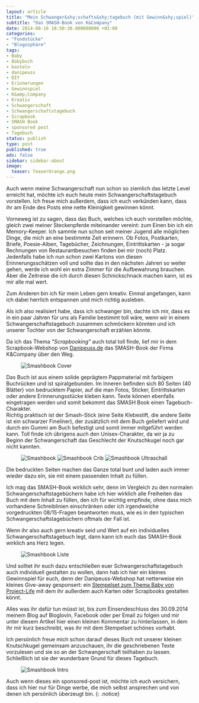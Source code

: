 ```yaml
---
layout: article
title: "Mein Schwanger&shy;schafts&shy;tagebuch (mit Gewinn&shy;spiel)"
subtitle: "Das SMASH-Book von K&Company"
date: 2014-08-16 18:50:30.000000000 +02:00
categories:
- "Fundstücke"
- "Blogosphäre"
tags:
- Baby
- Babybuch
- basteln
- danipeuss
- DIY
- Erinnerungen
- Gewinnspiel
- K&amp;Company
- Kreativ
- Schwangerschaft
- Schwangerschaftstagebuch
- Scrapbook
- SMASH Book
- sponsored post
- Tagebuch
status: publish
type: post
published: true
ads: false
sidebar: sidebar-about
image:
  teaser: TeaserOrange.png
---
```

Auch wenn meine Schwangerschaft nun schon so ziemlich das letzte Level erreicht hat, möchte ich euch heute mein Schwangerschaftstagebuch vorstellen. Ich freue mich außerdem, dass ich euch verkünden kann, dass ihr am Ende des Posts eine nette Kleinigkeit gewinnen könnt.

Vorneweg ist zu sagen, dass das Buch, welches ich euch vorstellen möchte, gleich zwei meiner Steckenpferde miteinander vereint: zum Einen bin ich ein Memory-Keeper. Ich sammle nun schon seit meiner Jugend alle möglichen Dinge, die mich an eine bestimmte Zeit erinnern. Ob Fotos, Postkarten, Briefe, Poesie-Alben, Tagebücher, Zeichnungen, Eintrittskarten - ja sogar Rechnungen von Restaurantbesuchen finden bei mir (noch) Platz. Jedenfalls habe ich nun schon zwei Kartons von diesen Erinnerungsschätzen voll und sollte das in den nächsten Jahren so weiter gehen, werde ich wohl ein extra Zimmer für die Aufbewahrung brauchen. Aber die Zeitreise die ich durch diesen Schnickschnack machen kann, ist es mir alle mal wert.

Zum Anderen bin ich für mein Leben gern kreativ. Einmal angefangen, kann ich dabei herrlich entspannen und mich richtig ausleben.

Als ich also realisiert habe, dass ich schwanger bin, dachte ich mir, dass es in ein paar Jahren für uns als Familie bestimmt toll wäre, wenn wir in einem Schwangerschaftstagebuch zusammen schmöckern könnten und ich unserer Tochter von der Schwangerschaft erzählen könnte.

Da ich das Thema *"Scrapbooking"* auch total toll finde, lief mir in dem Scrapbook-Webshop von <a title="danipeuss.de" href="http://www.danipeuss.de/scrapbooking/453-smash-books-a-zubehoer/25401-smash-book-journal-folio-baby" target="_blank" rel="nofollow">Danipeuss.de</a> das SMASH-Book der Firma K&Company über den Weg.

<figure>
	<img src="{{ site.url }}/images/smashbookcover.jpg" alt="Smashbook Cover" />
</figure>

Das Buch ist aus einem solide geprägtem Pappmaterial mit farbigem Buchrücken und ist spiralgebunden. Im Inneren befinden sich 80 Seiten (40 Blätter) von bedrucktem Papier, auf die man Fotos, Sticker, Eintrittskarten oder andere Erinnerungsstücke kleben kann. Texte können ebenfalls eingetragen werden und somit bekommt das SMASH Book einen Tagebuch-Charakter.  
Richtig praktisch ist der Smash-Stick (eine Seite Klebestift, die andere Seite ist ein schwarzer Fineliner), der zusätzlich mit dem Buch geliefert wird und durch ein Gummi am Buch befestigt und somit immer mitgeführt werden kann. Toll finde ich übrigens auch den Unisex-Charakter, da wir ja zu Beginn der Schwangerschaft das Geschlecht der Knutschkugel noch gar nicht kannten.

<figure class="third">
	<img src="{{ site.url }}/images/smashbooksstest.jpg" alt="Smashbook" />
  <img src="{{ site.url }}/images/smashbookcrib.jpg" alt="Smashbook Crib" />
  <img src="{{ site.url }}/images/smashbookultraschall.jpg" alt="Smashbook Ultraschall" />
</figure>

Die bedruckten Seiten machen das Ganze total bunt und laden auch immer wieder dazu ein, sie mit einem passenden Inhalt zu füllen.

Ich mag das SMASH-Book wirklich sehr, denn im Vergleich zu den normalen Schwangerschaftstagebüchern habe ich hier wirklich alle Freiheiten das Buch mit dem Inhalt zu füllen, den ich für wichtig empfinde, ohne dass mich vorhandene Schreiblinien einschränken oder ich irgendwelche vorgedruckten 08/15-Fragen beantworten muss, wie es in den typischen Schwangerschaftstagebüchern oftmals der Fall ist.

Wenn ihr also auch gern kreativ seid und Wert auf ein individuelles Schwangerschaftstagebuch legt, dann kann ich euch das SMASH-Book wirklich ans Herz legen.

<figure>
	<img src="{{ site.url }}/images/smashbookliste.jpg" alt="Smashbook Liste" />
</figure>

Und solltet ihr euch dazu entschließen euer Schwangerschaftstagebuch auch individuell gestalten zu wollen, dann hab ich hier ein kleines Gewinnspiel für euch, denn der Danipeuss-Webshop hat netterweise ein kleines Give-away gesponsert: ein [Stempelset zum Thema Baby von Project-Life](http://www.danipeuss.de/index.php?page=shop.product_details&amp;flypage=flypage.tpl&amp;product_id=40851&amp;category_id=583&amp;option=com_virtuemart&amp;Itemid=640) mit dem ihr außerdem auch Karten oder Scrapbooks gestalten könnt.

Alles was ihr dafür tun müsst ist, bis zum Einsendeschluss des 30.09.2014 meinem Blog auf Bloglovin, Facebook oder per Email zu folgen und mir unter diesem Artikel hier einen kleinen Kommentar zu hinterlassen, in dem ihr mir kurz beschreibt, was ihr mit dem Stempelset schönes vorhabt.

Ich persönlich freue mich schon darauf dieses Buch mit unserer kleinen Knutschkugel gemeinsam anzuschauen, ihr die geschriebenen Texte vorzulesen und sie so an der Schwangerschaft teilhaben zu lassen. Schließlich ist sie der wunderbare Grund für dieses Tagebuch.

<figure>
	<img src="{{ site.url }}/images/smashbookintro.jpg" alt="Smashbook Intro" />
</figure>

Auch wenn dieses ein sponsored-post ist, möchte ich euch versichern, dass ich hier nur für Dinge werbe, die mich selbst ansprechen und von denen ich persönlich überzeugt bin.
{: .notice}

